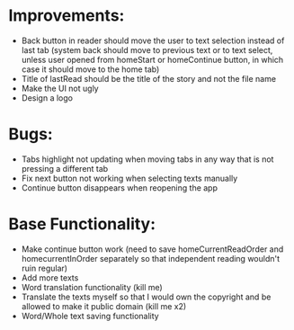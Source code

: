 # Improvements:

* Back button in reader should move the user to text selection instead of last tab (system back should move to previous text or to text select, unless user opened from homeStart or homeContinue button, in which case it should move to the home tab)
* Title of lastRead should be the title of the story and not the file name
* Make the UI not ugly
* Design a logo

# Bugs:

* Tabs highlight not updating when moving tabs in any way that is not pressing a different tab
* Fix next button not working when selecting texts manually
* Continue button disappears when reopening the app



# Base Functionality:

* Make continue button work (need to save homeCurrentReadOrder and homecurrentInOrder separately so that independent reading wouldn't ruin regular)
* Add more texts
* Word translation functionality (kill me)
* Translate the texts myself so that I would own the copyright and be allowed to make it public domain (kill me x2)
* Word/Whole text saving functionality



